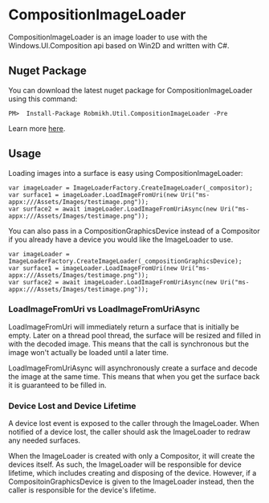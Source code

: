 # CompositionImageLoader
CompositionImageLoader is an image loader to use with the Windows.UI.Composition api based on Win2D and written with C#.

## Nuget Package
You can download the latest nuget package for CompositionImageLoader using this command:
```
PM>  Install-Package Robmikh.Util.CompositionImageLoader -Pre 
```
Learn more [here](https://www.nuget.org/packages/Robmikh.Util.CompositionImageLoader).

## Usage
Loading images into a surface is easy using CompositionImageLoader:
```
var imageLoader = ImageLoaderFactory.CreateImageLoader(_compositor);
var surface1 = imageLoader.LoadImageFromUri(new Uri("ms-appx:///Assets/Images/testimage.png"));
var surface2 = await imageLoader.LoadImageFromUriAsync(new Uri("ms-appx:///Assets/Images/testimage.png"));
```
You can also pass in a CompositionGraphicsDevice instead of a Compositor if you already have a device you would like the ImageLoader to use.
```
var imageLoader = ImageLoaderFactory.CreateImageLoader(_compositionGraphicsDevice);
var surface1 = imageLoader.LoadImageFromUri(new Uri("ms-appx:///Assets/Images/testimage.png"));
var surface2 = await imageLoader.LoadImageFromUriAsync(new Uri("ms-appx:///Assets/Images/testimage.png"));
```

### LoadImageFromUri vs LoadImageFromUriAsync
LoadImageFromUri will immediately return a surface that is initially be empty. Later on a thread pool thread, the surface will be resized and filled in with the decoded image. This means that the call is synchronous but the image won't actually be loaded until a later time.

LoadImageFromUriAsync will asynchronously create a surface and decode the image at the same time. This means that when you get the surface back it is guaranteed to be filled in.

### Device Lost and Device Lifetime
A device lost event is exposed to the caller through the ImageLoader. When notified of a device lost, the caller should ask the ImageLoader to redraw any needed surfaces.

When the ImageLoader is created with only a Compositor, it will create the devices itself. As such, the ImageLoader will be responsible for device lifetime, which includes creating and disposing of the device. However, if a CompositoinGraphicsDevice is given to the ImageLoader instead, then the caller is responsible for the device's lifetime.

